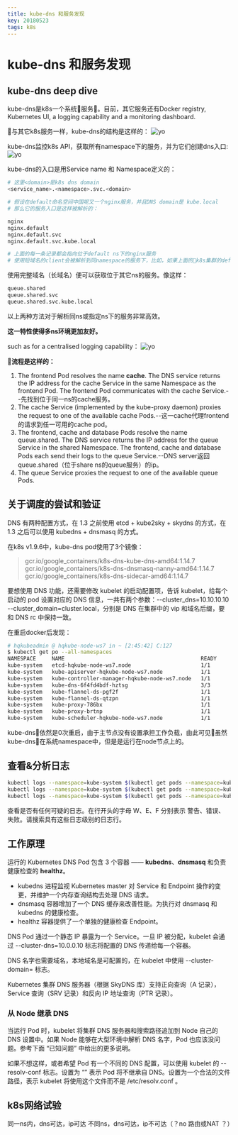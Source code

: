 ```yaml
---
title: kube-dns 和服务发现
key: 20180523
tags: k8s
---
```



# kube-dns 和服务发现

## kube-dns deep dive
kube-dns是k8s一个系统服务。目前，其它服务还有Docker registry, Kubernetes UI, a logging capability and a monitoring dashboard.

与其它k8s服务一样，kube-dns的结构是这样的：
![yo](http://wx2.sinaimg.cn/mw690/0078IDjtly1fr1wbp5gurj31xk0nw0vr.jpg)

kube-dns监控k8s API，获取所有namespace下的服务，并为它们创建dns入口:
![yo](http://wx3.sinaimg.cn/mw690/0078IDjtly1fr1weywsrxj31u40w4n0h.jpg)

kube-dns的入口是用Service name 和 Namespace定义的：
```bash
# 这里<domain>是k8s dns domain
<service_name>.<namespace>.svc.<domain>

# 假设在default命名空间中国呢又一个nginx服务，并且DNS domain是 kube.local 
# 那么它的服务入口是这样被解析的：

nginx
nginx.default
nginx.default.svc
nginx.default.svc.kube.local

# 上面的每一条记录都会指向位于default ns下的nginx服务
# 使用短域名的client会被解析到同namespace的服务下，比如，如果上面的k8s集群的default ns中有一个服务使用nginx调用服务，其作用与余下三条相同。
```

使用完整域名（长域名）便可以获取位于其它ns的服务。像这样：
```bash
queue.shared
queue.shared.svc
queue.shared.svc.kube.local
```
以上两种方法对于解析同ns或指定ns下的服务非常高效。

**这一特性使得多ns环境更加友好。**

such as for a centralised logging capability：
![yo](http://wx1.sinaimg.cn/mw690/0078IDjtly1fr1xc9pqxhj31kw0zcn4b.jpg)

**流程是这样的：**
1. The frontend Pod resolves the name **cache**. The DNS service returns the IP address for the cache Service in the same Namespace as the frontend Pod. The frontend Pod communicates with the cache Service.--先找到位于同一ns的cache服务。
2. The cache Service (implemented by the kube-proxy daemon) proxies the request to one of the available cache Pods.--这一cache代理frontend的请求到任一可用的cache pod。
3. The frontend, cache and database Pods resolve the name queue.shared. The DNS service returns the IP address for the queue Service in the shared Namespace. The frontend, cache and database Pods each send their logs to the queue Service.--DNS server返回 queue.shared（位于share ns的queue服务）的ip。
4. The queue Service proxies the request to one of the available queue Pods.



## 关于调度的尝试和验证

DNS 有两种配置方式，在 1.3 之前使用 etcd + kube2sky + skydns 的方式，在 1.3 之后可以使用 kubedns + dnsmasq 的方式。

在k8s v1.9.6中，kube-dns pod使用了3个镜像：
>    gcr.io/google_containers/k8s-dns-kube-dns-amd64:1.14.7
     gcr.io/google_containers/k8s-dns-dnsmasq-nanny-amd64:1.14.7
     gcr.io/google_containers/k8s-dns-sidecar-amd64:1.14.7


要想使用 DNS 功能，还需要修改 kubelet 的启动配置项，告诉 kubelet，给每个启动的 pod 设置对应的 DNS 信息，一共有两个参数：--cluster_dns=10.10.10.10 --cluster_domain=cluster.local，分别是 DNS 在集群中的 vip 和域名后缀，要和 DNS rc 中保持一致。

在重启docker后发现：
```bash
# hqkubeadmin @ hqkube-node-ws7 in ~ [2:45:42] C:127
$ kubectl get po --all-namespaces
NAMESPACE     NAME                                           READY     STATUS    RESTARTS   AGE
kube-system   etcd-hqkube-node-ws7.node                      1/1       Running   2          22h
kube-system   kube-apiserver-hqkube-node-ws7.node            1/1       Running   2          22h
kube-system   kube-controller-manager-hqkube-node-ws7.node   1/1       Running   2          22h
kube-system   kube-dns-6f4fd4bdf-hztsg                       3/3       Running   0          21h
kube-system   kube-flannel-ds-pgf2f                          1/1       Running   3          22h
kube-system   kube-flannel-ds-qtzpn                          1/1       Running   1          22h
kube-system   kube-proxy-786bx                               1/1       Running   2          22h
kube-system   kube-proxy-brtnp                               1/1       Running   0          22h
kube-system   kube-scheduler-hqkube-node-ws7.node            1/1       Running   2          22h
```

kube-dns依然是0次重启，由于主节点没有设置承担工作负载，由此可见虽然kube-dns在系统namespace中，但是是运行在node节点上的。

## 查看&分析日志

```bash
kubectl logs --namespace=kube-system $(kubectl get pods --namespace=kube-system -l k8s-app=kube-dns -o name) -c kubedns
kubectl logs --namespace=kube-system $(kubectl get pods --namespace=kube-system -l k8s-app=kube-dns -o name) -c dnsmasq
kubectl logs --namespace=kube-system $(kubectl get pods --namespace=kube-system -l k8s-app=kube-dns -o name) -c healthz
```

查看是否有任何可疑的日志。在行开头的字母 W、E、F 分别表示 警告、错误、失败。请搜索具有这些日志级别的日志行。

## 工作原理

运行的 Kubernetes DNS Pod 包含 3 个容器 —— **kubedns**、**dnsmasq** 和负责健康检查的 **healthz**。 

* kubedns 进程监视 Kubernetes master 对 Service 和 Endpoint 操作的变更，并维护一个内存查询结构去处理 DNS 请求。
* dnsmasq 容器增加了一个 DNS 缓存来改善性能。为执行对 dnsmasq 和 kubedns 的健康检查。
* healthz 容器提供了一个单独的健康检查 Endpoint。

DNS Pod 通过一个静态 IP 暴露为一个 Service。一旦 IP 被分配，kubelet 会通过 --cluster-dns=10.0.0.10 标志将配置的 DNS 传递给每一个容器。

DNS 名字也需要域名，本地域名是可配置的，在 kubelet 中使用 --cluster-domain=<default local domain> 标志。

Kubernetes 集群 DNS 服务器（根据 SkyDNS 库）支持正向查询（A 记录），Service 查询（SRV 记录）和反向 IP 地址查询（PTR 记录）。

### 从 Node 继承 DNS

当运行 Pod 时，kubelet 将集群 DNS 服务器和搜索路径追加到 Node 自己的 DNS 设置中。如果 Node 能够在大型环境中解析 DNS 名字，Pod 也应该没问题。参考下面 “已知问题” 中给出的更多说明。

如果不想这样，或者希望 Pod 有一个不同的 DNS 配置，可以使用 kubelet 的 --resolv-conf 标志。设置为 “” 表示 Pod 将不继承自 DNS。设置为一个合法的文件路径，表示 kubelet 将使用这个文件而不是 /etc/resolv.conf 。

## k8s网络试验

同一ns内，dns可达，ip可达
不同ns，dns可达，ip不可达（？no 路由或NAT ？）


[1]:https://desdrury.com/kubernetes_dns_part_1/
